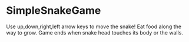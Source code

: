 # SimpleSnakeGame
Use up,down,right,left arrow keys to move the snake! Eat food along the way to grow. Game ends when snake head touches its body or the walls.
